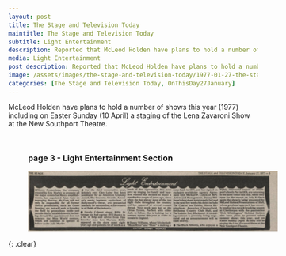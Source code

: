 ```yaml
---
layout: post
title: The Stage and Television Today
maintitle: The Stage and Television Today
subtitle: Light Entertainment
description: Reported that McLeod Holden have plans to hold a number of shows this year including on Easter Sunday (10 April 1977) a staging of the Lena Zavaroni Show at the New Southport Theatre.
media: Light Entertainment
post_description: Reported that McLeod Holden have plans to hold a number of shows this year including on Easter Sunday (10 April 1977) a staging of the Lena Zavaroni Show at the New Southport Theatre.
image: /assets/images/the-stage-and-television-today/1977-01-27-the-stage-and-television-today-page-03-cropped.jpg
categories: [The Stage and Television Today, OnThisDay27January]
---
```


McLeod Holden have plans to hold a number of shows this year (1977) including on Easter Sunday (10 April) a staging of the Lena Zavaroni Show at the New Southport Theatre.

<figure class="fig1">
<figcaption>
<h3 id="page-3">page 3 - Light Entertainment Section</h3>
</figcaption>
<a href="/assets/images/the-stage-and-television-today/1977-01-27-the-stage-and-television-today-page-03-cropped.jpg"><img src="/assets/images/the-stage-and-television-today/1977-01-27-the-stage-and-television-today-page-03-cropped.jpg" class="full-width zoom-in"></a>
</figure>

<br />{: .clear}

<style>
.fig1 {float:left; width:100%;}

figcaption {float:left; width:100%;}
</style>

